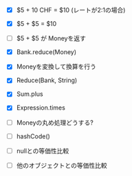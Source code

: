 - [x] $5 + 10 CHF = $10 (レートが2:1の場合)
- [x] $5 + $5 = $10
- [ ] $5 + $5 が Moneyを返す
- [x] Bank.reduce(Money)
- [x] Moneyを変換して換算を行う
- [x] Reduce(Bank, String)
- [x] Sum.plus
- [x] Expression.times

- [ ] Moneyの丸め処理どうする?
- [ ] hashCode()
- [ ] nullとの等価性比較
- [ ] 他のオブジェクトとの等価性比較
